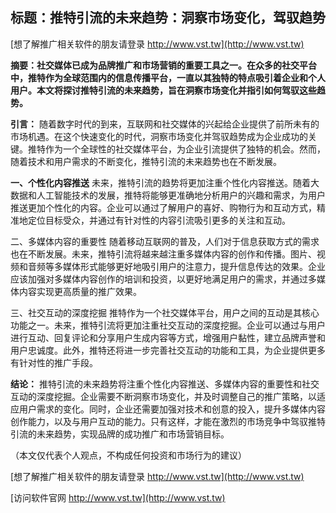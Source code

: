 ## **标题：推特引流的未来趋势：洞察市场变化，驾驭趋势**

[想了解推广相关软件的朋友请登录 http://www.vst.tw](http://www.vst.tw)

**摘要：社交媒体已成为品牌推广和市场营销的重要工具之一。在众多的社交平台中，推特作为全球范围内的信息传播平台，一直以其独特的特点吸引着企业和个人用户。本文将探讨推特引流的未来趋势，旨在洞察市场变化并指引如何驾驭这些趋势。**

**引言：**
随着数字时代的到来，互联网和社交媒体的兴起给企业提供了前所未有的市场机遇。在这个快速变化的时代，洞察市场变化并驾驭趋势成为企业成功的关键。推特作为一个全球性的社交媒体平台，为企业引流提供了独特的机会。然而，随着技术和用户需求的不断变化，推特引流的未来趋势也在不断发展。

**一、个性化内容推送**
未来，推特引流的趋势将更加注重个性化内容推送。随着大数据和人工智能技术的发展，推特将能够更准确地分析用户的兴趣和需求，为用户推送更加个性化的内容。企业可以通过了解用户的喜好、购物行为和互动方式，精准地定位目标受众，并通过有针对性的内容引流吸引更多的关注和互动。

二、多媒体内容的重要性
随着移动互联网的普及，人们对于信息获取方式的需求也在不断发展。未来，推特引流将越来越注重多媒体内容的创作和传播。图片、视频和音频等多媒体形式能够更好地吸引用户的注意力，提升信息传达的效果。企业应该加强对多媒体内容创作的培训和投资，以更好地满足用户的需求，并通过多媒体内容实现更高质量的推广效果。

三、社交互动的深度挖掘
推特作为一个社交媒体平台，用户之间的互动是其核心功能之一。未来，推特引流将更加注重社交互动的深度挖掘。企业可以通过与用户进行互动、回复评论和分享用户生成内容等方式，增强用户黏性，建立品牌声誉和用户忠诚度。此外，推特还将进一步完善社交互动的功能和工具，为企业提供更多有针对性的推广手段。

**结论：**
推特引流的未来趋势将注重个性化内容推送、多媒体内容的重要性和社交互动的深度挖掘。企业需要不断洞察市场变化，并及时调整自己的推广策略，以适应用户需求的变化。同时，企业还需要加强对技术和创意的投入，提升多媒体内容创作能力，以及与用户互动的能力。只有这样，才能在激烈的市场竞争中驾驭推特引流的未来趋势，实现品牌的成功推广和市场营销目标。

（本文仅代表个人观点，不构成任何投资和市场行为的建议）

[想了解推广相关软件的朋友请登录 http://www.vst.tw](http://www.vst.tw)


[访问软件官网 http://www.vst.tw](http://www.vst.tw)
